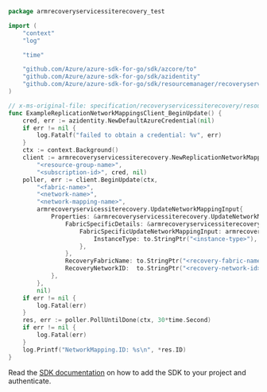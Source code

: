 ```go
package armrecoveryservicessiterecovery_test

import (
	"context"
	"log"

	"time"

	"github.com/Azure/azure-sdk-for-go/sdk/azcore/to"
	"github.com/Azure/azure-sdk-for-go/sdk/azidentity"
	"github.com/Azure/azure-sdk-for-go/sdk/resourcemanager/recoveryservices/armrecoveryservicessiterecovery"
)

// x-ms-original-file: specification/recoveryservicessiterecovery/resource-manager/Microsoft.RecoveryServices/stable/2021-10-01/examples/ReplicationNetworkMappings_Update.json
func ExampleReplicationNetworkMappingsClient_BeginUpdate() {
	cred, err := azidentity.NewDefaultAzureCredential(nil)
	if err != nil {
		log.Fatalf("failed to obtain a credential: %v", err)
	}
	ctx := context.Background()
	client := armrecoveryservicessiterecovery.NewReplicationNetworkMappingsClient("<resource-name>",
		"<resource-group-name>",
		"<subscription-id>", cred, nil)
	poller, err := client.BeginUpdate(ctx,
		"<fabric-name>",
		"<network-name>",
		"<network-mapping-name>",
		armrecoveryservicessiterecovery.UpdateNetworkMappingInput{
			Properties: &armrecoveryservicessiterecovery.UpdateNetworkMappingInputProperties{
				FabricSpecificDetails: &armrecoveryservicessiterecovery.VmmToAzureUpdateNetworkMappingInput{
					FabricSpecificUpdateNetworkMappingInput: armrecoveryservicessiterecovery.FabricSpecificUpdateNetworkMappingInput{
						InstanceType: to.StringPtr("<instance-type>"),
					},
				},
				RecoveryFabricName: to.StringPtr("<recovery-fabric-name>"),
				RecoveryNetworkID:  to.StringPtr("<recovery-network-id>"),
			},
		},
		nil)
	if err != nil {
		log.Fatal(err)
	}
	res, err := poller.PollUntilDone(ctx, 30*time.Second)
	if err != nil {
		log.Fatal(err)
	}
	log.Printf("NetworkMapping.ID: %s\n", *res.ID)
}
```

Read the [SDK documentation](https://github.com/Azure/azure-sdk-for-go/blob/sdk%2Fresourcemanager%2Frecoveryservices%2Farmrecoveryservicessiterecovery%2Fv0.1.0/sdk/resourcemanager/recoveryservices/armrecoveryservicessiterecovery/README.md) on how to add the SDK to your project and authenticate.
